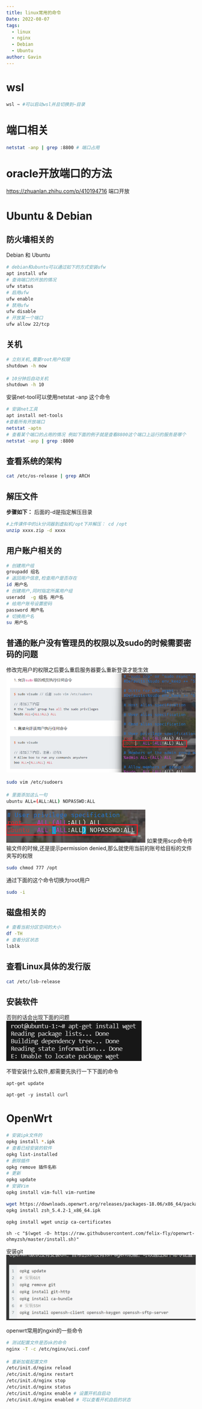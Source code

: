 ```yaml
---
title: linux常用的命令
Date: 2022-08-07
tags:
  - linux
  - nginx
  - Debian
  - Ubuntu
author: Gavin
---
```

# wsl
```sh
wsl ~ #可以启动wsl并且切换到~目录
```
# 端口相关
```sh
netstat -anp | grep :8800 # 端口占用
```

# oracle开放端口的方法
https://zhuanlan.zhihu.com/p/410194716
端口开放
# Ubuntu & Debian
## 防火墙相关的
Debian 和 Ubuntu
```bash
# debian和ubuntu可以通过如下的方式安装ufw
apt install ufw 
# 查询端口的开放的情况
ufw status
# 启用ufw
ufw enable
# 禁用ufw
ufw disable
# 开放某一个端口
ufw allow 22/tcp
```
## 关机
```sh
# 立刻关机,需要root用户权限
shutdown -h now

# 10分钟后自动关机
shutdown -h 10
```

安装net-tool可以使用netstat -anp 这个命令
```sh
# 安装net工具
apt install net-tools
#查看所有开放端口
netstat -aptn 
# 查看某个端口的占用的情况 例如下面的例子就是查看8800这个端口上运行的服务是哪个
netstat -anp | grep :8800
```
## 查看系统的架构
```sh
cat /etc/os-release | grep ARCH
```

## 解压文件
**步骤如下：**
后面的-d是指定解压目录
```bash
#上传课件中的ik分词器到虚拟机/opt下并解压： cd /opt  
unzip xxxx.zip -d xxxx
```

## 用户账户相关的
```sh
# 创建用户组
groupadd 组名
# 返回用户信息,检查用户是否存在
id 用户名
# 创建用户,同时指定所属用户组
useradd  -g 组名 用户名
# 给用户账号设置密码
password 用户名
# 切换用户名
su 用户名
```

## 普通的账户没有管理员的权限以及sudo的时候需要密码的问题
修改完用户的权限之后要么重启服务器要么重新登录才能生效
![](imgs/Pasted%20image%2020231111111555.png)

```sh
sudo vim /etc/sudoers

# 里面添加这么一句
ubuntu ALL=(ALL:ALL) NOPASSWD:ALL
```

![](imgs/Pasted%20image%2020231111162846.png)
如果使用scp命令传输文件的时候,还是提示permission denied,那么就使用当前的账号给目标的文件夹写的权限
```sh
sudo chmod 777 /opt
```

通过下面的这个命令切换为root用户
```sh
sudo -i
```
## 磁盘相关的
```sh
# 查看当前分区空间的大小
df -TH
# 查看分区状态
lsblk
```
## 查看Linux具体的发行版
```sh
cat /etc/lsb-release
```

## 安装软件

否则的话会出现下面的问题
![](imgs/Pasted%20image%2020240630121142.png)

不管安装什么软件,都需要先执行一下下面的命令
```
apt-get update
```

```
apt-get -y install curl
```
# OpenWrt

```sh
# 安装ipk文件的
opkg install *.ipk
# 查看已经安装的软件
opkg list-installed
# 删除插件
opkg remove 插件名称
# 更新
opkg update
# 安装Vim
opkg install vim-full vim-runtime
```

```sh
wget https://downloads.openwrt.org/releases/packages-18.06/x86_64/packages/zsh_5.4.2-1_x86_64.ipk
opkg install zsh_5.4.2-1_x86_64.ipk
```

```text
opkg install wget unzip ca-certificates
```

```text
sh -c "$(wget -O- https://raw.githubusercontent.com/felix-fly/openwrt-ohmyzsh/master/install.sh)"
```

安装git
![](imgs/Pasted%20image%2020230917113132.png)


openwrt常用的ngxin的一些命令

```bash
# 测试配置文件是否ok的命令
nginx -T -c /etc/nginx/uci.conf

# 重新加载配置文件
/etc/init.d/nginx reload
/etc/init.d/nginx restart
/etc/init.d/nginx stop
/etc/init.d/nginx status
/etc/init.d/nginx enable # 设置开机自启动
/etc/init.d/nginx enabled # 可以查看开机自启的状态
```